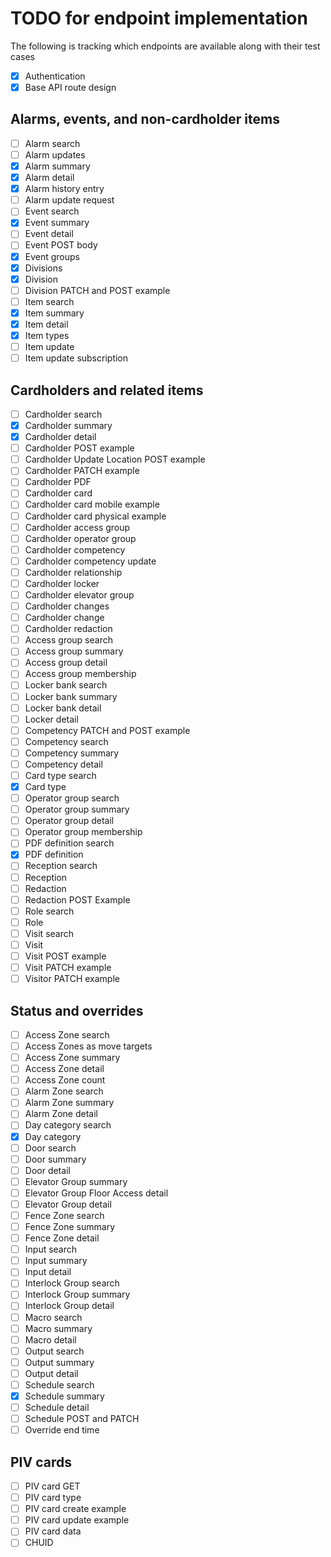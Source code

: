 # TODO for endpoint implementation

The following is tracking which endpoints are available along with their test cases

- [x] Authentication
- [x] Base API route design

## Alarms, events, and non-cardholder items

- [ ] Alarm search
- [ ] Alarm updates
- [x] Alarm summary
- [x] Alarm detail
- [x] Alarm history entry
- [ ] Alarm update request
- [ ] Event search
- [x] Event summary
- [ ] Event detail
- [ ] Event POST body
- [x] Event groups
- [x] Divisions
- [x] Division
- [ ] Division PATCH and POST example
- [ ] Item search
- [x] Item summary
- [x] Item detail
- [x] Item types
- [ ] Item update
- [ ] Item update subscription

## Cardholders and related items

- [ ] Cardholder search
- [x] Cardholder summary
- [x] Cardholder detail
- [ ] Cardholder POST example
- [ ] Cardholder Update Location POST example
- [ ] Cardholder PATCH example
- [ ] Cardholder PDF
- [ ] Cardholder card
- [ ] Cardholder card mobile example
- [ ] Cardholder card physical example
- [ ] Cardholder access group
- [ ] Cardholder operator group
- [ ] Cardholder competency
- [ ] Cardholder competency update
- [ ] Cardholder relationship
- [ ] Cardholder locker
- [ ] Cardholder elevator group
- [ ] Cardholder changes
- [ ] Cardholder change
- [ ] Cardholder redaction
- [ ] Access group search
- [ ] Access group summary
- [ ] Access group detail
- [ ] Access group membership
- [ ] Locker bank search
- [ ] Locker bank summary
- [ ] Locker bank detail
- [ ] Locker detail
- [ ] Competency PATCH and POST example
- [ ] Competency search
- [ ] Competency summary
- [ ] Competency detail
- [ ] Card type search
- [x] Card type
- [ ] Operator group search
- [ ] Operator group summary
- [ ] Operator group detail
- [ ] Operator group membership
- [ ] PDF definition search
- [x] PDF definition
- [ ] Reception search
- [ ] Reception
- [ ] Redaction
- [ ] Redaction POST Example
- [ ] Role search
- [ ] Role
- [ ] Visit search
- [ ] Visit
- [ ] Visit POST example
- [ ] Visit PATCH example
- [ ] Visitor PATCH example

## Status and overrides

- [ ] Access Zone search
- [ ] Access Zones as move targets
- [ ] Access Zone summary
- [ ] Access Zone detail
- [ ] Access Zone count
- [ ] Alarm Zone search
- [ ] Alarm Zone summary
- [ ] Alarm Zone detail
- [ ] Day category search
- [x] Day category
- [ ] Door search
- [ ] Door summary
- [ ] Door detail
- [ ] Elevator Group summary
- [ ] Elevator Group Floor Access detail
- [ ] Elevator Group detail
- [ ] Fence Zone search
- [ ] Fence Zone summary
- [ ] Fence Zone detail
- [ ] Input search
- [ ] Input summary
- [ ] Input detail
- [ ] Interlock Group search
- [ ] Interlock Group summary
- [ ] Interlock Group detail
- [ ] Macro search
- [ ] Macro summary
- [ ] Macro detail
- [ ] Output search
- [ ] Output summary
- [ ] Output detail
- [ ] Schedule search
- [x] Schedule summary
- [ ] Schedule detail
- [ ] Schedule POST and PATCH
- [ ] Override end time

## PIV cards

- [ ] PIV card GET
- [ ] PIV card type
- [ ] PIV card create example
- [ ] PIV card update example
- [ ] PIV card data
- [ ] CHUID

